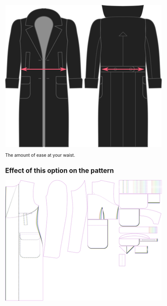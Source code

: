 ![Waist ease](./waistease.svg)

The amount of ease at your waist.

## Effect of this option on the pattern

![This image shows the effect of this option by superimposing several variants that have a different value for this option](carlton_waistease_sample.svg "Effect of this option on the pattern")
